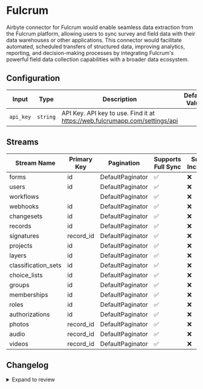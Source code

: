 # Fulcrum
Airbyte connector for Fulcrum would enable seamless data extraction from the Fulcrum platform, allowing users to sync survey and field data with their data warehouses or other applications. This connector would facilitate automated, scheduled transfers of structured data, improving analytics, reporting, and decision-making processes by integrating Fulcrum's powerful field data collection capabilities with a broader data ecosystem.

## Configuration

| Input | Type | Description | Default Value |
|-------|------|-------------|---------------|
| `api_key` | `string` | API Key. API key to use. Find it at https://web.fulcrumapp.com/settings/api |  |

## Streams
| Stream Name | Primary Key | Pagination | Supports Full Sync | Supports Incremental |
|-------------|-------------|------------|---------------------|----------------------|
| forms | id | DefaultPaginator | ✅ |  ❌  |
| users | id | DefaultPaginator | ✅ |  ❌  |
| workflows |  | DefaultPaginator | ✅ |  ❌  |
| webhooks | id | DefaultPaginator | ✅ |  ❌  |
| changesets | id | DefaultPaginator | ✅ |  ❌  |
| records | id | DefaultPaginator | ✅ |  ❌  |
| signatures | record_id | DefaultPaginator | ✅ |  ❌  |
| projects | id | DefaultPaginator | ✅ |  ❌  |
| layers | id | DefaultPaginator | ✅ |  ❌  |
| classification_sets | id | DefaultPaginator | ✅ |  ❌  |
| choice_lists | id | DefaultPaginator | ✅ |  ❌  |
| groups | id | DefaultPaginator | ✅ |  ❌  |
| memberships | id | DefaultPaginator | ✅ |  ❌  |
| roles | id | DefaultPaginator | ✅ |  ❌  |
| authorizations | id | DefaultPaginator | ✅ |  ❌  |
| photos | record_id | DefaultPaginator | ✅ |  ❌  |
| audio | record_id | DefaultPaginator | ✅ |  ❌  |
| videos | record_id | DefaultPaginator | ✅ |  ❌  |

## Changelog

<details>
  <summary>Expand to review</summary>

| Version          | Date              | Pull Request | Subject        |
|------------------|-------------------|--------------|----------------|
| 0.0.19 | 2025-04-12 | [57761](https://github.com/airbytehq/airbyte/pull/57761) | Update dependencies |
| 0.0.18 | 2025-04-05 | [57236](https://github.com/airbytehq/airbyte/pull/57236) | Update dependencies |
| 0.0.17 | 2025-03-29 | [56480](https://github.com/airbytehq/airbyte/pull/56480) | Update dependencies |
| 0.0.16 | 2025-03-22 | [55933](https://github.com/airbytehq/airbyte/pull/55933) | Update dependencies |
| 0.0.15 | 2025-03-08 | [55312](https://github.com/airbytehq/airbyte/pull/55312) | Update dependencies |
| 0.0.14 | 2025-03-01 | [54409](https://github.com/airbytehq/airbyte/pull/54409) | Update dependencies |
| 0.0.13 | 2025-02-15 | [53769](https://github.com/airbytehq/airbyte/pull/53769) | Update dependencies |
| 0.0.12 | 2025-02-08 | [53319](https://github.com/airbytehq/airbyte/pull/53319) | Update dependencies |
| 0.0.11 | 2025-02-01 | [52839](https://github.com/airbytehq/airbyte/pull/52839) | Update dependencies |
| 0.0.10 | 2025-01-25 | [52324](https://github.com/airbytehq/airbyte/pull/52324) | Update dependencies |
| 0.0.9 | 2025-01-18 | [51627](https://github.com/airbytehq/airbyte/pull/51627) | Update dependencies |
| 0.0.8 | 2025-01-11 | [51138](https://github.com/airbytehq/airbyte/pull/51138) | Update dependencies |
| 0.0.7 | 2024-12-28 | [50560](https://github.com/airbytehq/airbyte/pull/50560) | Update dependencies |
| 0.0.6 | 2024-12-21 | [50038](https://github.com/airbytehq/airbyte/pull/50038) | Update dependencies |
| 0.0.5 | 2024-12-14 | [49512](https://github.com/airbytehq/airbyte/pull/49512) | Update dependencies |
| 0.0.4 | 2024-12-12 | [49200](https://github.com/airbytehq/airbyte/pull/49200) | Update dependencies |
| 0.0.3 | 2024-11-05 | [48358](https://github.com/airbytehq/airbyte/pull/48358) | Revert to source-declarative-manifest v5.17.0 |
| 0.0.2 | 2024-11-05 | [48333](https://github.com/airbytehq/airbyte/pull/48333) | Update dependencies |
| 0.0.1 | 2024-10-21 | | Initial release by [@parthiv11](https://github.com/parthiv11) via Connector Builder |

</details>
